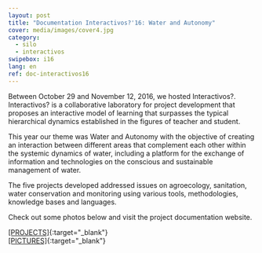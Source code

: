 ```yaml
---
layout: post
title: "Documentation Interactivos?'16: Water and Autonomy"
cover: media/images/cover4.jpg
category:
  - silo
  - interactivos
swipebox: i16
lang: en
ref: doc-interactivos16
---
```

Between October 29 and November 12, 2016, we hosted Interactivos?. Interactivos? is a collaborative laboratory for project development that proposes an interactive model of learning that surpasses the typical hierarchical dynamics established in the figures of teacher and student.

This year our theme was Water and Autonomy with the objective of creating an interaction between different areas that complement each other within the systemic dynamics of water, including a platform for the exchange of information and technologies on the conscious and sustainable management of water.

The five projects developed addressed issues on agroecology, sanitation, water conservation and monitoring using various tools, methodologies, knowledge bases and languages.

Check out some photos below and visit the project documentation website.

[[PROJECTS]](https://associacaosilo.github.io/doc.interactivos16.info/){:target="_blank"}  
[[PICTURES]](https://www.flickr.com/photos/interactivos16/){:target="_blank"}
